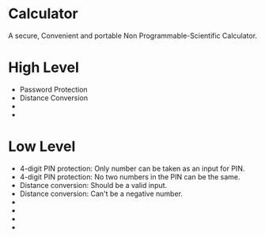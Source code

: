 ﻿# Calculator

A secure, Convenient and portable Non Programmable-Scientific Calculator.   


# High Level

 - Password Protection
 - Distance Conversion
 -
 -

# Low Level

 - 4-digit PIN protection: Only number can be taken as an input for PIN.
 - 4-digit PIN protection: No two numbers in the PIN can be the same. 
 - Distance conversion: Should be a valid input.
 - Distance conversion: Can't be a negative number.
 - 
 -
 -
 -
